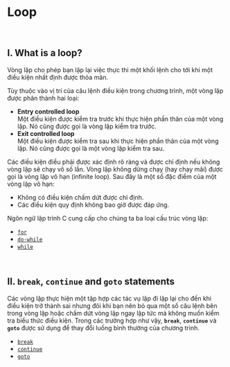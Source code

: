 # Loop

<br />

## I. What is a loop?

Vòng lặp cho phép bạn lặp lại việc thực thi một khối lệnh cho tới khi một điều kiện nhất định được thỏa mãn.

Tùy thuộc vào vị trí của câu lệnh điều kiện trong chương trình, một vòng lặp được phân thành hai loại:
- **Entry controlled loop**  
  Một điều kiện được kiểm tra trước khi thực hiện phần thân của một vòng lặp. Nó cũng được gọi là vòng lặp kiểm tra trước.
- **Exit controlled loop**  
  Một điều kiện được kiểm tra sau khi thực hiện phần thân của một vòng lặp. Nó cũng được gọi là một vòng lặp kiểm tra sau.

Các điều kiện điều phải được xác định rõ ràng và được chỉ định nếu không vòng lặp sẽ chạy vô số lần. Vòng lặp không dừng chạy (hay chạy mãi) được gọi là vòng lặp vô hạn (infinite loop). Sau đây là một số đặc điểm của một vòng lặp vô hạn:
- Không có điều kiện chấm dứt được chỉ định.
- Các điều kiện quy định không bao giờ được đáp ứng.

Ngôn ngữ lập trình C cung cấp cho chúng ta ba loại cấu trúc vòng lặp:
- [`for`](https://github.com/AnestLearning/Course-C-Fundamentals/blob/master/4.%20Loops/1.%20for.md)
- [`do-while`](https://github.com/AnestLearning/Course-C-Fundamentals/blob/master/4.%20Loops/2.%20do-while.md)
- [`while`](https://github.com/AnestLearning/Course-C-Fundamentals/blob/master/4.%20Loops/3.%20while.md)

<br />

## II. **`break`**, **`continue`** and **`goto`** statements

Các vòng lặp thực hiện một tập hợp các tác vụ lặp đi lặp lại cho đến khi điều kiện trở thành sai nhưng đôi khi bạn nên bỏ qua một số câu lệnh bên trong vòng lặp hoặc chấm dứt vòng lặp ngay lập tức mà không muốn kiểm tra biểu thức điều kiện. Trong các trường hợp như vậy, **`break`**, **`continue`** và **`goto`** được sử dụng để thay đổi luồng bình thường của chương trình.

- [`break`](https://github.com/AnestLearning/Course-C-Fundamentals/blob/master/4.%20Loops/4.%20break.md)
- [`continue`](https://github.com/AnestLearning/Course-C-Fundamentals/blob/master/4.%20Loops/5.%20continue.md)
- [`goto`](https://github.com/AnestLearning/Course-C-Fundamentals/blob/master/4.%20Loops/6.%20goto.md)

<br />

